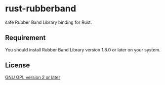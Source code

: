 # rust-rubberband
safe Rubber Band Library binding for Rust.

## Requirement
You should install Rubber Band Library version 1.8.0 or later on your system.

## License
[GNU GPL version 2 or later](../LICENSE)
